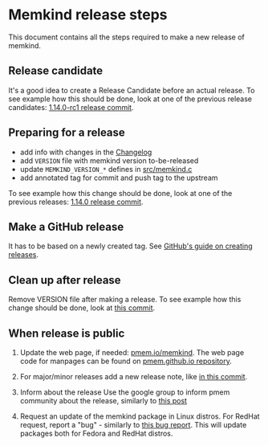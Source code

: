 # Memkind release steps

This document contains all the steps required to make a new release of memkind.

## Release candidate

It's a good idea to create a Release Candidate before an actual release.
To see example how this should be done, look at one of the previous release candidates:
[1.14.0-rc1 release commit](https://github.com/memkind/memkind/commit/6dee284d1b380adcca98b4d82a8afa93e938c513).

## Preparing for a release

- add info with changes in the [Changelog](../ChangeLog)
- add `VERSION` file with memkind version to-be-released
- update `MEMKIND_VERSION_*` defines in [src/memkind.c](../src/memkind.c#L4-L6)
- add annotated tag for commit and push tag to the upstream

To see example how this change should be done, look at one of the previous releases:
[1.14.0 release commit](https://github.com/memkind/memkind/commit/d1eb0a391653dab6939497cf589bfc83e56e15b6).

## Make a GitHub release

It has to be based on a newly created tag.
See [GitHub's guide on creating releases](https://docs.github.com/en/github/administering-a-repository/releasing-projects-on-github/managing-releases-in-a-repository).

## Clean up after release

Remove VERSION file after making a release.
To see example how this change should be done, look at
[this commit](https://github.com/memkind/memkind/commit/5fc2555105a600da34ad7fc28b03f993439371ce).

## When release is public

1. Update the web page, if needed: [pmem.io/memkind](https://pmem.io/memkind).
The web page code for manpages can be found on [pmem.github.io repository](https://github.com/pmem/pmem.github.io/tree/main/content/memkind).

2. For major/minor releases add a new release note, like
[in this commit](https://github.com/pmem/pmem.github.io/commit/c6658b6cc2b2d2306ee1b6decf5bd762d734df03).

3. Inform about the release
Use the google group to inform pmem community about the release, similarly to
[this post](https://groups.google.com/g/pmem/c/vE8iWGRVG4U/m/6qs7Z5x_BAAJi)

4. Request an update of the memkind package in Linux distros.
For RedHat request, report a "bug" - similarly to [this bug report](https://bugzilla.redhat.com/show_bug.cgi?id=2035221).
This will update packages both for Fedora and RedHat distros.
